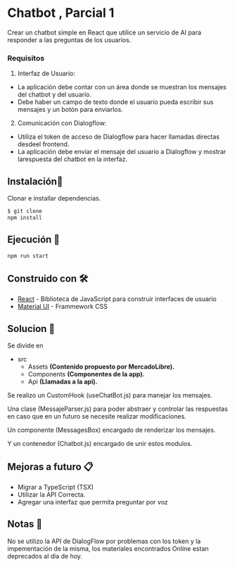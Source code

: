 
# Chatbot , Parcial 1 

Crear un chatbot simple en React que utilice un servicio de AI para responder a las
preguntas de los usuarios.

### Requisitos

1. Interfaz de Usuario:
- La aplicación debe contar con un área donde se muestran los mensajes del chatbot y del usuario.
- Debe haber un campo de texto donde el usuario pueda escribir sus mensajes y un botón para enviarlos.

2. Comunicación con Dialogflow:

- Utiliza el token de acceso de Dialogflow para hacer llamadas directas desdeel frontend.
- La aplicación debe enviar el mensaje del usuario a Dialogflow y mostrar larespuesta del chatbot en la interfaz.

## Instalación🔧

Clonar e installar dependencias.

```bash
$ git clone 
npm install 
```

## Ejecución 🚀

```cmd
npm run start
```


## Construido con 🛠️

* [React](https://es.reactjs.org/) - Biblioteca de JavaScript para construir interfaces de usuario
* [Material UI](https://mui.com/) - Frammework CSS



## Solucion  🔩

Se divide en 
* src
  * Assets **(Contenido propuesto por MercadoLibre).**
  * Components **(Componentes de la app).**
  * Api **(Llamadas a la api).**

Se realizo un CustomHook (useChatBot.js) para manejar los mensajes.

Una clase (MessajeParser.js) para poder abstraer y controlar las respuestas en caso que en un futuro se necesite realizar modificaciones.

Un componente (MessagesBox) encargado de renderizar los mensajes.

Y un contenedor (Chatbot.js) encargado de unir estos modulos.

## Mejoras a futuro 📋
* Migrar a TypeScript (TSX)
* Utilizar la API Correcta.
* Agregar una interfaz que permita preguntar por voz

## Notas 📄
No se utilizo la API de DialogFlow por problemas con los token y la impementación de la misma, los materiales encontrados Online estan deprecados al día de hoy.
